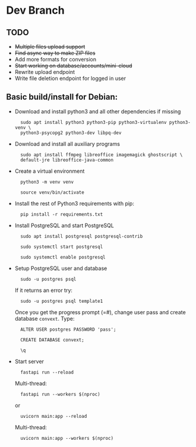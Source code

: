 # Dev Branch

## TODO

- ~~Multiple files upload support~~
- ~~Find async way to make ZIP files~~
- Add more formats for conversion
- ~~Start working on database/accounts/mini-cloud~~
- Rewrite upload endpoint
- Write file deletion endpoint for logged in user

## Basic build/install for Debian:
- Download and install python3 and all other dependencies if missing
        
        sudo apt install python3 python3-pip python3-virtualenv python3-venv \
        python3-psycopg2 python3-dev libpq-dev

- Download and install all auxiliary programs

        sudo apt install ffmpeg libreoffice imagemagick ghostscript \
        default-jre libreoffice-java-common

- Create a virtual environment
        
        python3 -m venv venv

        source venv/bin/activate

- Install the rest of Python3 requirements with pip:
        
        pip install -r requirements.txt

- Install PostgreSQL and start PostgreSQL

        sudo apt install postgresql postgresql-contrib

        sudo systemctl start postgresql

        sudo systemctl enable postgresql

- Setup PostgreSQL user and database
        
        sudo -u postgres psql

    If it returns an error try:
        
        sudo -u postgres psql template1

    Once you get the progress prompt (=#), 
    change user pass and create database `convext`. 
    Type:
        
        ALTER USER postgres PASSWORD 'pass';

        CREATE DATABASE convext;

        \q

- Start server
        
        fastapi run --reload

    Multi-thread:

        fastapi run --workers $(nproc)

    or

        uvicorn main:app --reload

    Multi-thread:

        uvicorn main:app --workers $(nproc)
